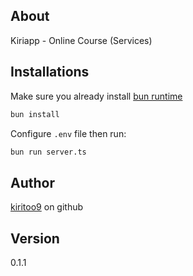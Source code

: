 ## About
Kiriapp - Online Course (Services)

## Installations
Make sure you already install [bun runtime](https://bun.sh/)

```bash
bun install
```

Configure <code>.env</code> file then run:

```bash
bun run server.ts
```

## Author
[kiritoo9](https://github.com/kiritoo9) on github

## Version
0.1.1